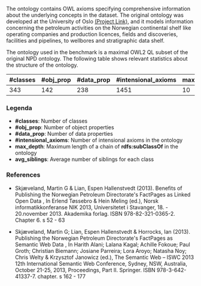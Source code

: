 The ontology contains OWL axioms specifying comprehensive information about the underlying concepts in the dataset. The original ontology was developed at the  University of Oslo [(Project Link)](http://sws.ifi.uio.no/project/npd-v2/), and it models information concerning the petroleum activities on the Norwegian continental shelf like operating companies and production licences, fields and discoveries, facilities and pipelines, to wellbores and stratigraphic data shelf.

The ontology used in the benchmark is a maximal OWL2 QL subset of the original NPD ontology. The following table shows relevant statistics about the structure of the ontology.

\#classes | \#obj_prop | \#data_prop | \#intensional_axioms | max_depth | avg_siblings
----------|-------------|-------------|----------------------|-----------|----
343 | 142 | 238 | 1451 | 10 | 4.83

### Legenda

* **\#classes**: Number of classes
* **\#obj_prop**: Number of object properties
* **\#data_prop**: Number of data properties
* **\#intensional_axioms**: Number of intensional axioms in the ontology
* **max_depth**: Maximum length of a chain of **rdfs:subClassOf** in the ontology 
* **avg_siblings**: Average number of siblings for each class


### References

* Skjæveland, Martin G & Lian, Espen Hallenstvedt (2013). Benefits of Publishing the Norwegian Petroleum Directorate's FactPages as Linked Open Data , In Erlend Tøssebro & Hein Meling (ed.),  Norsk informatikkonferanse NIK 2013, Universitetet i Stavanger, 18. - 20.november 2013.  Akademika forlag.  ISBN 978-82-321-0365-2.  Chapter 6.  s 52 - 63

* Skjæveland, Martin G; Lian, Espen Hallenstvedt & Horrocks, Ian (2013). Publishing the Norwegian Petroleum Directorate's FactPages as Semantic Web Data , In Harith Alani; Lalana Kagal; Achille Fokoue; Paul Groth; Christian Biemann; Josiane Parreira; Lora Aroyo; Natasha Noy; Chris Welty & Krzysztof Janowicz (ed.),  The Semantic Web – ISWC 2013 12th International Semantic Web Conference, Sydney, NSW, Australia, October 21-25, 2013, Proceedings, Part II.  Springer.  ISBN 978-3-642-41337-7.  chapter.  s 162 - 177

